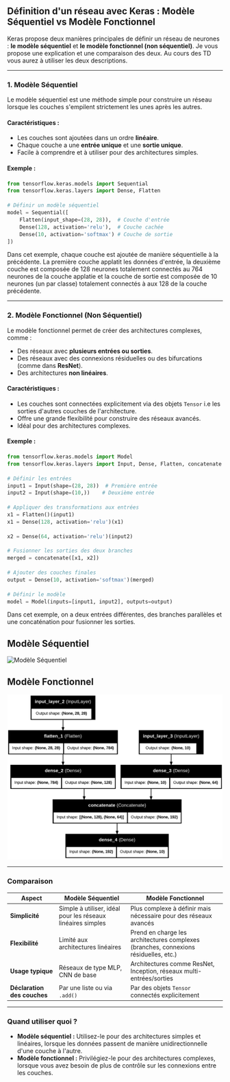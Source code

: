 ## **Définition d'un réseau avec Keras : Modèle Séquentiel vs Modèle Fonctionnel**

Keras propose deux manières principales de définir un réseau de neurones : **le modèle séquentiel** et **le modèle fonctionnel (non séquentiel)**.
Je vous propose une explication et une comparaison des deux.
Au cours des TD vous aurez à utiliser les deux descriptions.

---

### **1. Modèle Séquentiel**
Le modèle séquentiel est une méthode simple pour construire un réseau lorsque les couches s'empilent strictement les unes après les autres.

#### **Caractéristiques :**
- Les couches sont ajoutées dans un ordre **linéaire**.
- Chaque couche a une **entrée unique** et une **sortie unique**.
- Facile à comprendre et à utiliser pour des architectures simples.

#### **Exemple :**
```python
from tensorflow.keras.models import Sequential
from tensorflow.keras.layers import Dense, Flatten

# Définir un modèle séquentiel
model = Sequential([
    Flatten(input_shape=(28, 28)),  # Couche d'entrée
    Dense(128, activation='relu'),  # Couche cachée
    Dense(10, activation='softmax') # Couche de sortie
])
```

Dans cet exemple, chaque couche est ajoutée de manière séquentielle à la précédente. La première couche applatit les données d'entrée, la deuxième couche est composée de 128 neurones totalement connectés au 764 neurones de la couche applatie et la couche de sortie est composée de 10 neurones (un par classe) totalement connectés à aux 128 de la couche précédente.

---

### **2. Modèle Fonctionnel (Non Séquentiel)**
Le modèle fonctionnel permet de créer des architectures complexes, comme :
- Des réseaux avec **plusieurs entrées ou sorties**.
- Des réseaux avec des connexions résiduelles ou des bifurcations (comme dans **ResNet**).
- Des architectures **non linéaires**.

#### **Caractéristiques :**
- Les couches sont connectées explicitement via des objets `Tensor` i.e les sorties d'autres couches de l'architecture.
- Offre une grande flexibilité pour construire des réseaux avancés.
- Idéal pour des architectures complexes.

#### **Exemple :**
```python
from tensorflow.keras.models import Model
from tensorflow.keras.layers import Input, Dense, Flatten, concatenate

# Définir les entrées
input1 = Input(shape=(28, 28))  # Première entrée
input2 = Input(shape=(10,))    # Deuxième entrée 

# Appliquer des transformations aux entrées
x1 = Flatten()(input1)
x1 = Dense(128, activation='relu')(x1)

x2 = Dense(64, activation='relu')(input2)

# Fusionner les sorties des deux branches
merged = concatenate([x1, x2])

# Ajouter des couches finales
output = Dense(10, activation='softmax')(merged)

# Définir le modèle
model = Model(inputs=[input1, input2], outputs=output)
```

Dans cet exemple, on a deux entrées différentes, des branches parallèles et une concaténation pour fusionner les sorties.

## Modèle Séquentiel
<img src="sequential_model.png" alt="Modèle Séquentiel" width="400"/>

## Modèle Fonctionnel
![Modèle Fonctionnel](./images/functional_model.png "Architecture du modèle fonctionnel")


---

### **Comparaison**

| **Aspect**                | **Modèle Séquentiel**                                         | **Modèle Fonctionnel**                                      |
|---------------------------|-------------------------------------------------------------|------------------------------------------------------------|
| **Simplicité**            | Simple à utiliser, idéal pour les réseaux linéaires simples | Plus complexe à définir mais nécessaire pour des réseaux avancés |
| **Flexibilité**           | Limité aux architectures linéaires                          | Prend en charge les architectures complexes (branches, connexions résiduelles, etc.) |
| **Usage typique**         | Réseaux de type MLP, CNN de base                            | Architectures comme ResNet, Inception, réseaux multi-entrées/sorties |
| **Déclaration des couches** | Par une liste ou via `.add()`                              | Par des objets `Tensor` connectés explicitement             |

---

### **Quand utiliser quoi ?**
- **Modèle séquentiel :** Utilisez-le pour des architectures simples et linéaires, lorsque les données passent de manière unidirectionnelle d'une couche à l'autre.
- **Modèle fonctionnel :** Privilégiez-le pour des architectures complexes, lorsque vous avez besoin de plus de contrôle sur les connexions entre les couches.
